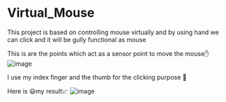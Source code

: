 # Virtual_Mouse
This project is based on controlling mouse virtually and by using hand we can click and it will be gully functional as mouse

This is are the points which act as a sensor point to move the mouse✋
![image](https://user-images.githubusercontent.com/95826757/192119592-e953d569-1e1a-4c7a-a7a2-a209c6f156cd.png)

I use my index finger and the thumb for the clicking purpose 🤏

Here is 😃my result📈
![image](https://user-images.githubusercontent.com/95826757/192119526-25904a20-d94e-4966-b1f9-2747217052c1.png)

